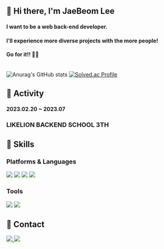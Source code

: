 ## 👋 Hi there, I'm JaeBeom Lee
#### I want to be a **web back-end developer.**<br/> 
#### I'll experience more diverse projects with the more people!<br/>
#### Go for it!! :rocket::rocket:<br/><br/>

<!--
**Genie16-github/Genie16-github** is a ✨ _special_ ✨ repository because its `README.md` (this file) appears on your GitHub profile.

Here are some ideas to get you started:

- 🔭 I’m currently working on ...
- 🌱 I’m currently learning ...
- 👯 I’m looking to collaborate on ...
- 🤔 I’m looking for help with ...
- 💬 Ask me about ...
- 📫 How to reach me: ...
- 😄 Pronouns: ...
- ⚡ Fun fact: ...
-->
![Anurag's GitHub stats](https://github-readme-stats.vercel.app/api?username=Genie16-github&show_icons=true&theme=radical) [![Solved.ac Profile](http://mazassumnida.wtf/api/v2/generate_badge?boj=nicecue3)](https://solved.ac/nicecue3/) 


## :seedling: Activity
#### 2023.02.20 ~ 2023.07
### **LIKELION BACKEND SCHOOL 3TH**


## :muscle: Skills
### Platforms & Languages
<img src="https://img.shields.io/badge/Python-3766AB?style=flat-square&logo=Python&logoColor=white"/> <img src="https://img.shields.io/badge/MySQL-4479A1?style=flat-square&logo=MySQL&logoColor=white"/> <img src="https://img.shields.io/badge/Java-007396?style=flat-square&logo=Java&logoColor=white"/> <img src="https://img.shields.io/badge/Android-3DDC84?style=flat-square&logo=Android&logoColor=white"/>


### Tools
<img src="https://img.shields.io/badge/Github-181717?style=flat-square&logo=Github&logoColor=white"/> <img src="https://img.shields.io/badge/Pycharm-1DA456?style=flat-square&logo=Pycharm&logoColor=white"/>


## 🌈 Contact
<a href="https://97arty.tistory.com/" target="_blank"><img src="https://img.shields.io/badge/Tistory-000000?style=flat-square&logo=Tistory&logoColor=white"/> <img src="https://img.shields.io/badge/Gmail-EA4335?style=flat-square&logo=Gmail&logoColor=white"/>
